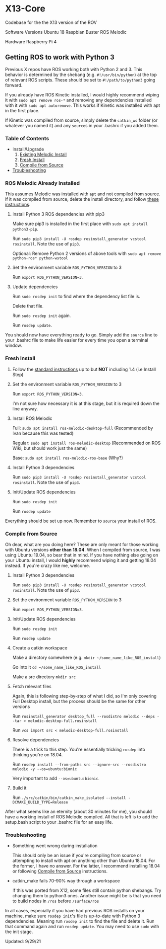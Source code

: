 # X13-Core
Codebase for the the X13 version of the ROV

Software Versions
Ubuntu 18
Raspbian Buster
ROS Melodic

Hardware
Raspberry Pi 4

## Getting ROS to work with Python 3
Previous X repos have ROS working both with Python 2 and 3. This behavior is determined by the shebang (e.g. `#!/usr/bin/python`) at the top of relevant ROS scripts. These should be set to `#!/path/to/python3` going forward.

If you already have ROS Kinetic installed, I would highly recommend wiping it with `sudo apt remove ros-*` and removing any dependencies installed with it with `sudo apt autoremove`. This works if Kinetic was installed with apt in the first place.

If Kinetic was compiled from source, simply delete the `catkin_ws` folder (or whatever you named it) and any `source`s in your .bashrc if you added them.

### Table of Contents
* Install/Upgrade
    1. [Existing Melodic Install](#ros-melodic-already-installed)
    2. [Fresh Install](#fresh-install)
    3. [Compile from Source](#compile-from-source)
* [Troubleshooting](#troubleshooting)

### ROS Melodic Already Installed
This assumes Melodic was installed with `apt` and not compiled from source. If it was compiled from source, delete the install directory, and follow [these instructions](#compile-from-source).

1. Install Python 3 ROS dependencies with pip3

    Make sure pip3 is installed in the first place with `sudo apt install python3-pip`.
    
    Run `sudo pip3 install -U rosdep rosinstall_generator vcstool rosinstall`. Note the use of `pip3`.

    Optional: Remove Python 2 versions of above tools with `sudo apt remove python-ros* python-wstool`

2. Set the environment variable `ROS_PYTHON_VERSION` to 3

    Run `export ROS_PYTHON_VERSION=3`.

3. Update dependencies

    Run `sudo rosdep init` to find where the dependency list file is.

    Delete that file.

    Run `sudo rosdep init` again.

    Run `rosdep update`.

You should now have everything ready to go. Simply add the `source` line to your .bashrc file to make life easier for every time you open a terminal window.
    
### Fresh Install

1. Follow the [standard instructions](http://wiki.ros.org/melodic/Installation/Ubuntu) up to but **NOT** including 1.4 (i.e Install Step)
2. Set the environment variable `ROS_PYTHON_VERSION` to 3

    Run `export ROS_PYTHON_VERSION=3`.

    I'm not sure how necessary it is at this stage, but it is required down the line anyway.

3. Install ROS Melodic

    Full: `sudo apt install ros-melodic-desktop-full` (Recommended by Ivan because this was tested)

    Regular: `sudo apt install ros-melodic-desktop` (Recommended on ROS Wiki, but should work just the same)

    Base: `sudo apt install ros-melodic-ros-base` (Why?)

4. Install Python 3 dependencies

    Run `sudo pip3 install -U rosdep rosinstall_generator vcstool rosinstall`. Note the use of `pip3`.

5. Init/Update ROS dependencies

    Run `sudo rosdep init`

    Run `rosdep update`

Everything should be set up now. Remember to `source` your install of ROS.

### Compile from Source
Oh dear, what are you doing here? These are only meant for those working with Ubuntu versions **other than 18.04**. When I compiled from source, I was using Ubuntu 19.04, so bear that in mind. If you have nothing else going on your Ubuntu install, I would **highly** recommend wiping it and getting 18.04 instead. If you're crazy like me, welcome.

1. Install Python 3 dependencies

    Run `sudo pip3 install -U rosdep rosinstall_generator vcstool rosinstall`. Note the use of `pip3`.

2. Set the environment variable `ROS_PYTHON_VERSION` to 3

    Run `export ROS_PYTHON_VERSION=3`.

3. Init/Update ROS dependencies

    Run `sudo rosdep init`

    Run `rosdep update`

3. Create a catkin workspace

    Make a directory somewhere (e.g. `mkdir ~/some_name_like_ROS_install`)

    Go into it `cd ~/some_name_like_ROS_install`

    Make a src directory `mkdir src`

4. Fetch relevant files

    Again, this is following step-by-step of what I did, so I'm only covering Full Desktop install, but the process should be the same for other versions

    Run `rosinstall_generator desktop_full --rosdistro melodic --deps --tar > melodic-desktop-full.rosinstall`

    Run `vcs import src < melodic-desktop-full.rosinstall`

5. Resolve dependencies

    There is a trick to this step. You're essentially tricking `rosdep` into thinking you're on 18.04.

    Run `rosdep install --from-paths src --ignore-src --rosdistro melodic -y --os=ubuntu:bionic`

    Very important to add `--os=ubuntu:bionic`.

6. Build it
    
    Run `./src/catkin/bin/catkin_make_isolated --install -DCMAKE_BUILD_TYPE=Release`

After what seems like an eternity (about 30 minutes for me), you should have a working install of ROS Melodic compiled. All that is left is to add the setup.bash script to your .bashrc file for an easy life.

### Troubleshooting
* Something went wrong during installation
    
    This should only be an issue if you're compiling from source or attempting to install with apt on anything other than Ubuntu 18.04. For the former, I have no answer. For the latter, I recommend installing 18.04 or following [Compile from Source](#compile-from-source) instructions.

* catkin_make fails 70-90% way through a workspace

    If this was ported from X12, some files still contain python shebangs. Try changing them to python3 ones.
    Another issue might be is that you need to build nodes in `/ros` before `/surface/ros`

In all cases, especially if you have had previous ROS installs on your machine, make sure `rosdep init`'s file is up-to-date with Python 3 dependencies. Meaning run `rosdep init` to find the file and delete it. Run that command again and run `rosdep update`. You may need to use `sudo` with the init stage.

Updated: 9/29/21
